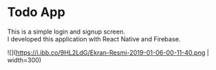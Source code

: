 # Todo App
This is a simple login and signup screen.    
I developed this application with React Native and Firebase.    

![](https://i.ibb.co/9HL2LdG/Ekran-Resmi-2019-01-06-00-11-40.png | width=300)

